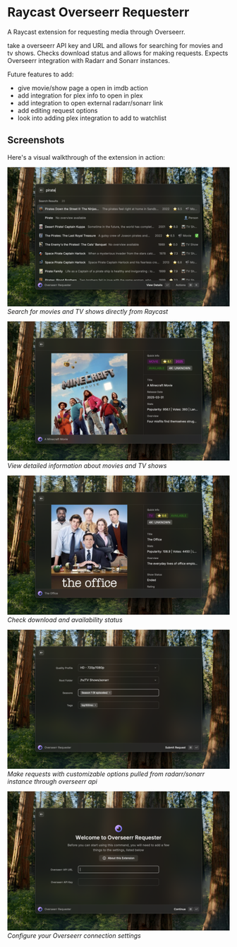 # Raycast Overseerr Requesterr

A Raycast extension for requesting media through Overseerr.

take a overseerr API key and URL and allows for searching for movies and tv shows. Checks download status and allows for making requests. Expects Overseerr integration with Radarr and Sonarr instances.

Future features to add:
- give movie/show page a open in imdb action
- add integration for plex info to open in plex
- add integration to open external radarr/sonarr link
- add editing request options
- look into adding plex integration to add to watchlist

## Screenshots

Here's a visual walkthrough of the extension in action:

![Search Interface](./metadata/overseerr-requester-6.png)
*Search for movies and TV shows directly from Raycast*

![Media Details](./metadata/overseerr-requester-2.png)
*View detailed information about movies and TV shows*

![Request Options](./metadata/overseerr-requester-3.png)
*Check download and availability status*

![Download Status](./metadata/overseerr-requester-5.png)
*Make requests with customizable options pulled from radarr/sonarr instance through overseerr api*

![Settings View](./metadata/overseerr-requester-7.png)
*Configure your Overseerr connection settings*





